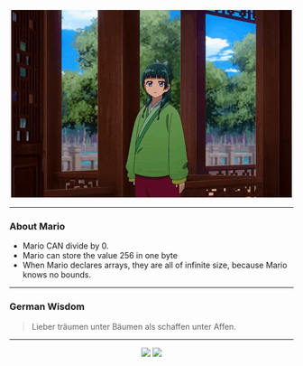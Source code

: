 <p align="center">
  <img src="assets/maomao.gif" />
</p>

---

### About Mario
- Mario CAN divide by 0.
- Mario can store the value 256 in one byte
- When Mario declares arrays, they are all of infinite size, because Mario knows no bounds.

---

### German Wisdom
> Lieber träumen unter Bäumen als schaffen unter Affen.

---

<p align="center">
  <a>
    <img height="180em" src="https://github-readme-stats-eight-theta.vercel.app/api?username=Torfkopp&show_icons=true&theme=dark&include_all_commits=true&count_private=true"/>
  </a>
  <a href="https://github.com/Torfkopp?tab=repositories">
    <img height="180em" src="https://github-readme-stats-eight-theta.vercel.app/api/top-langs/?username=torfkopp&layout=compact&theme=dark&langs_count=8&hide=java"/>
  </a>
</p>
